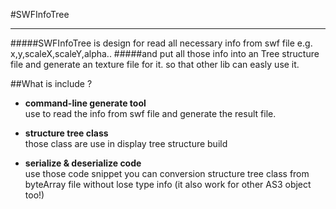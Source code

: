#SWFInfoTree
*****************

#####SWFInfoTree is design for read all necessary info from swf file e.g.  x,y,scaleX,scaleY,alpha..
#####and put all those info into an Tree structure file and generate an texture file for it. so that other lib can easly use it.


##What is include ?

* __command-line generate tool__  
    use to read the info from swf file and generate the result file.

* __structure tree class__  
    those class are use in display tree structure build

* __serialize &  deserialize code__  
    use those code snippet you can conversion structure tree class from byteArray file without lose type info (it also work for other AS3 object too!)


